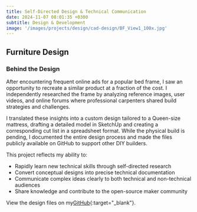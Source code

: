 ```yaml
---
title: Self-Directed Design & Technical Communication
date: 2024-11-07 08:01:35 +0300
subtitle: Design & Development
image: '/images/projects/design/cad-design/BF_View1_100x.jpg'
---
```

## Furniture Design

### Behind the Design

After encountering frequent online ads for a popular bed frame, I saw an opportunity to recreate a similar product at a fraction of the cost. I independently researched the frame by analyzing reference images, user videos, and online forums where professional carpenters shared build strategies and challenges.

I translated these insights into a custom design tailored to a Queen-size mattress, drafting a detailed model in SketchUp and creating a corresponding cut list in a spreadsheet format. While the physical build is pending, I documented the entire design process and made the files publicly available on GitHub to support other DIY builders.

This project reflects my ability to:

- Rapidly learn new technical skills through self-directed research
- Convert conceptual designs into precise technical documentation
- Communicate complex ideas clearly to both technical and non-technical audiences
- Share knowledge and contribute to the open-source maker community

View the design files on my[GitHub](https://github.com/micah-e-cole/Bed_Frame){:target="_blank"}.